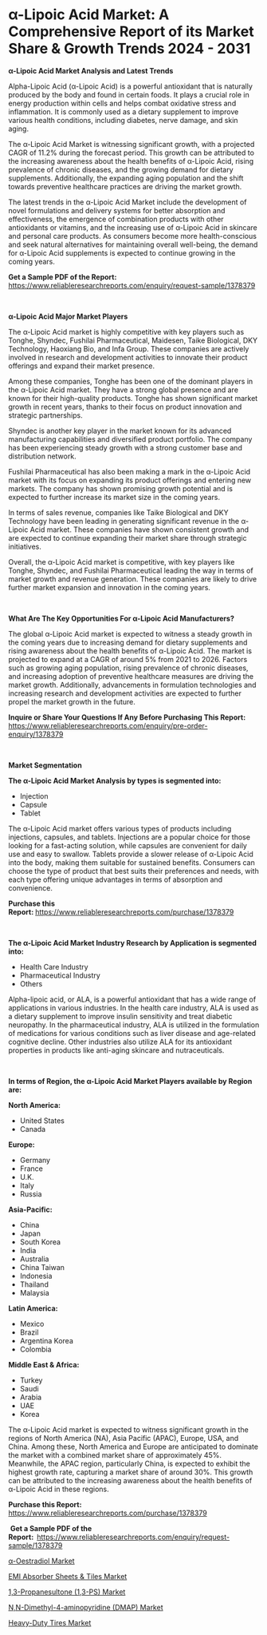 <p><h1>α-Lipoic Acid Market: A Comprehensive Report of its Market Share & Growth Trends 2024 - 2031</h1></p><p><strong>α-Lipoic Acid Market Analysis and Latest Trends</strong></p>
<p><p>Alpha-Lipoic Acid (α-Lipoic Acid) is a powerful antioxidant that is naturally produced by the body and found in certain foods. It plays a crucial role in energy production within cells and helps combat oxidative stress and inflammation. It is commonly used as a dietary supplement to improve various health conditions, including diabetes, nerve damage, and skin aging.</p><p>The α-Lipoic Acid Market is witnessing significant growth, with a projected CAGR of 11.2% during the forecast period. This growth can be attributed to the increasing awareness about the health benefits of α-Lipoic Acid, rising prevalence of chronic diseases, and the growing demand for dietary supplements. Additionally, the expanding aging population and the shift towards preventive healthcare practices are driving the market growth.</p><p>The latest trends in the α-Lipoic Acid Market include the development of novel formulations and delivery systems for better absorption and effectiveness, the emergence of combination products with other antioxidants or vitamins, and the increasing use of α-Lipoic Acid in skincare and personal care products. As consumers become more health-conscious and seek natural alternatives for maintaining overall well-being, the demand for α-Lipoic Acid supplements is expected to continue growing in the coming years.</p></p>
<p><strong>Get a Sample PDF of the Report:&nbsp;</strong> <a href="https://www.reliableresearchreports.com/enquiry/request-sample/1378379">https://www.reliableresearchreports.com/enquiry/request-sample/1378379</a></p>
<p>&nbsp;</p>
<p><strong>α-Lipoic Acid Major Market Players</strong></p>
<p><p>The α-Lipoic Acid market is highly competitive with key players such as Tonghe, Shyndec, Fushilai Pharmaceutical, Maidesen, Taike Biological, DKY Technology, Haoxiang Bio, and Infa Group. These companies are actively involved in research and development activities to innovate their product offerings and expand their market presence.</p><p>Among these companies, Tonghe has been one of the dominant players in the α-Lipoic Acid market. They have a strong global presence and are known for their high-quality products. Tonghe has shown significant market growth in recent years, thanks to their focus on product innovation and strategic partnerships.</p><p>Shyndec is another key player in the market known for its advanced manufacturing capabilities and diversified product portfolio. The company has been experiencing steady growth with a strong customer base and distribution network.</p><p>Fushilai Pharmaceutical has also been making a mark in the α-Lipoic Acid market with its focus on expanding its product offerings and entering new markets. The company has shown promising growth potential and is expected to further increase its market size in the coming years.</p><p>In terms of sales revenue, companies like Taike Biological and DKY Technology have been leading in generating significant revenue in the α-Lipoic Acid market. These companies have shown consistent growth and are expected to continue expanding their market share through strategic initiatives.</p><p>Overall, the α-Lipoic Acid market is competitive, with key players like Tonghe, Shyndec, and Fushilai Pharmaceutical leading the way in terms of market growth and revenue generation. These companies are likely to drive further market expansion and innovation in the coming years.</p></p>
<p>&nbsp;</p>
<p><strong>What Are The Key Opportunities For α-Lipoic Acid Manufacturers?</strong></p>
<p><p>The global α-Lipoic Acid market is expected to witness a steady growth in the coming years due to increasing demand for dietary supplements and rising awareness about the health benefits of α-Lipoic Acid. The market is projected to expand at a CAGR of around 5% from 2021 to 2026. Factors such as growing aging population, rising prevalence of chronic diseases, and increasing adoption of preventive healthcare measures are driving the market growth. Additionally, advancements in formulation technologies and increasing research and development activities are expected to further propel the market growth in the future.</p></p>
<p><strong>Inquire or Share Your Questions If Any Before Purchasing This Report:</strong> <a href="https://www.reliableresearchreports.com/enquiry/pre-order-enquiry/1378379">https://www.reliableresearchreports.com/enquiry/pre-order-enquiry/1378379</a></p>
<p>&nbsp;</p>
<p><strong>Market Segmentation</strong></p>
<p><strong>The α-Lipoic Acid Market Analysis by types is segmented into:</strong></p>
<p><ul><li>Injection</li><li>Capsule</li><li>Tablet</li></ul></p>
<p><p>The α-Lipoic Acid market offers various types of products including injections, capsules, and tablets. Injections are a popular choice for those looking for a fast-acting solution, while capsules are convenient for daily use and easy to swallow. Tablets provide a slower release of α-Lipoic Acid into the body, making them suitable for sustained benefits. Consumers can choose the type of product that best suits their preferences and needs, with each type offering unique advantages in terms of absorption and convenience.</p></p>
<p><strong>Purchase this Report:&nbsp;</strong><a href="https://www.reliableresearchreports.com/purchase/1378379">https://www.reliableresearchreports.com/purchase/1378379</a></p>
<p>&nbsp;</p>
<p><strong>The α-Lipoic Acid Market Industry Research by Application is segmented into:</strong></p>
<p><ul><li>Health Care Industry</li><li>Pharmaceutical Industry</li><li>Others</li></ul></p>
<p><p>Alpha-lipoic acid, or ALA, is a powerful antioxidant that has a wide range of applications in various industries. In the health care industry, ALA is used as a dietary supplement to improve insulin sensitivity and treat diabetic neuropathy. In the pharmaceutical industry, ALA is utilized in the formulation of medications for various conditions such as liver disease and age-related cognitive decline. Other industries also utilize ALA for its antioxidant properties in products like anti-aging skincare and nutraceuticals.</p></p>
<p>&nbsp;</p>
<p><strong>In terms of Region, the α-Lipoic Acid Market Players available by Region are:</strong></p>
<p>
    <p> <strong> North America: </strong>
        <ul>
            <li>United States</li>
            <li>Canada</li>
        </ul>
        </p> 
    <p> <strong> Europe: </strong>
        <ul>
            <li>Germany</li>
            <li>France</li>
            <li>U.K.</li>
            <li>Italy</li>
            <li>Russia</li>
        </ul>
        </p> 
    <p> <strong> Asia-Pacific: </strong>
        <ul>
            <li>China</li>
            <li>Japan</li>
            <li>South Korea</li>
            <li>India</li>
            <li>Australia</li>
            <li>China Taiwan</li>
            <li>Indonesia</li>
            <li>Thailand</li>
            <li>Malaysia</li>
        </ul>
        </p> 
    <p> <strong> Latin America: </strong>
        <ul>
            <li>Mexico</li>
            <li>Brazil</li>
            <li>Argentina Korea</li>
            <li>Colombia</li>
        </ul>
        </p> 
    <p> <strong> Middle East & Africa: </strong>
        <ul>
            <li>Turkey</li>
            <li>Saudi</li>
            <li>Arabia</li>
            <li>UAE</li>
            <li>Korea</li>
        </ul>
    </p>
    </p>
<p><p>The α-Lipoic Acid market is expected to witness significant growth in the regions of North America (NA), Asia Pacific (APAC), Europe, USA, and China. Among these, North America and Europe are anticipated to dominate the market with a combined market share of approximately 45%. Meanwhile, the APAC region, particularly China, is expected to exhibit the highest growth rate, capturing a market share of around 30%. This growth can be attributed to the increasing awareness about the health benefits of α-Lipoic Acid in these regions.</p></p>
<p><strong>Purchase this Report: </strong><a href="https://www.reliableresearchreports.com/purchase/1378379">https://www.reliableresearchreports.com/purchase/1378379</a></p>
<p>&nbsp;<strong>Get a Sample PDF of the Report:&nbsp;&nbsp;</strong><a href="https://www.reliableresearchreports.com/enquiry/request-sample/1378379">https://www.reliableresearchreports.com/enquiry/request-sample/1378379</a></p>
<p><strong></strong></p>
<p><p><a href="https://github.com/danielneavesallisons03mba/Market-Research-Report-List-1/blob/main/a-oestradiol-market.md">α-Oestradiol Market</a></p><p><a href="https://github.com/changoleonlaverguenzanoexiste/Market-Research-Report-List-1/blob/main/emi-absorber-sheets-tiles-market.md">EMI Absorber Sheets & Tiles Market</a></p><p><a href="https://github.com/pizolina/Market-Research-Report-List-3/blob/main/13-propanesultone-13-ps-market.md">1,3-Propanesultone (1,3-PS) Market</a></p><p><a href="https://github.com/tamvrosiya/Market-Research-Report-List-2/blob/main/nn-dimethyl-4-aminopyridine-dmap-market.md">N,N-Dimethyl-4-aminopyridine (DMAP) Market</a></p><p><a href="https://github.com/dimitrishawkinswaynenp91rgz/Market-Research-Report-List-1/blob/main/heavy-duty-tires-market.md">Heavy-Duty Tires Market</a></p></p>